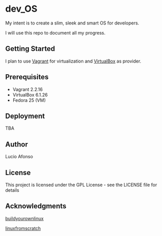 # dev_OS

My intent is to create a slim, sleek and smart OS for developers.

I will use this repo to document all my progress.

## Getting Started

I plan to use [Vagrant](https://vagrantup.com) for virtualization and [VirtualBox](https://virtualbox.org) as provider.

## Prerequisites

- Vagrant 2.2.16
- VirtualBox 6.1.26
- Fedora 25 (VM)

## Deployment

TBA

## Author

Lucio Afonso

## License

This project is licensed under the GPL License - see the LICENSE file for details

## Acknowledgments

[buildyourownlinux](http://www.buildyourownlinux.com/)

[linuxfromscratch](https://www.linuxfromscratch.org/)
